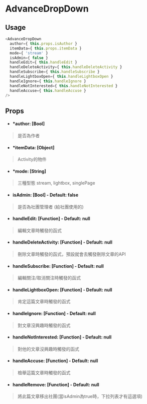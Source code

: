 # AdvanceDropDown
## Usage
```javascript
<AdvanceDropDown
  author={ this.props.isAuthor }
  itemData={ this.props.itemData }
  mode={ 'stream' }
  isAdmin={ false }
  handleEdit={ this.handleEdit }
  handleDeleteActivity={ this.handleDeleteActivity }
  handleSubscribe={ this.handleSubscribe }
  handleLightboxOpen={ this.handleLightboxOpen }
  handleIgnore={ this.handleIgnore }
  handleNotInterested={ this.handleNotInterested }
  handleAccuse={ this.handleAccuse }
/>
```
## Props
- #### *author: [Bool]
> 是否為作者

- #### *itemData: [Object]
> Activity的物件

- #### *mode: [String]
> 三種型態 stream, lightbox, singlePage

- #### isAdmin: [Bool] - Default: false
> 是否為社團管理者 (給社團使用的)

- #### handleEdit: [Function] - Default: null
> 編輯文章時觸發的函式

- #### handleDeleteActivity: [Function] - Default: null
> 刪除文章時觸發的函式，預設就會去觸發刪除文章的API

- #### handleSubscribe: [Function] - Default: null
> 編輯關注/取消關注時觸發的函式

- #### handleLightboxOpen: [Function] - Default: null
> 肯定這篇文章時觸發的函式

- #### handleIgnore: [Function] - Default: null
> 對文章沒興趣時觸發的函式

- #### handleNotInterested: [Function] - Default: null
> 對他的文章沒興趣時觸發的函式

- #### handleAccuse: [Function] - Default: null
> 檢舉這篇文章時觸發的函式

- #### handleRemove: [Function] - Default: null
> 將此篇文章移出社團(當isAdmin為true時，下拉列表才有這選項)
